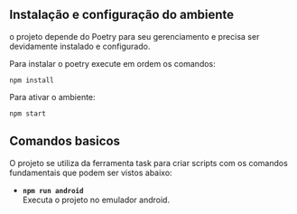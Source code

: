 ## Instalação e configuração do ambiente
o projeto depende do Poetry para seu gerenciamento e precisa ser devidamente instalado e configurado.


Para instalar o poetry execute em ordem os comandos:
```
npm install 
```

Para ativar o ambiente:
```
npm start
```

## Comandos basicos
O projeto se utiliza da ferramenta task para criar scripts com os comandos fundamentais que podem ser vistos abaixo:

- **`npm run android`**  
  Executa o projeto no emulador android. 
